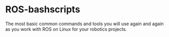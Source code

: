 # ROS-bashscripts
The most basic common commands and tools you will use again and again as you work with ROS on Linux for your robotics projects. 
